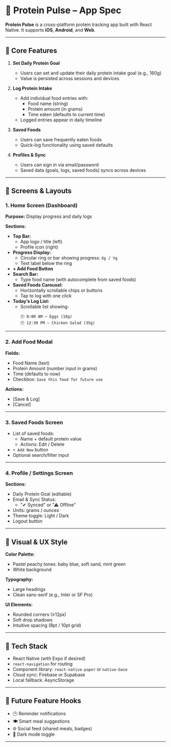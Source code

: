 # 🥚 Protein Pulse – App Spec

**Protein Pulse** is a cross-platform protein tracking app built with React Native. It supports **iOS**, **Android**, and **Web**.

---

## 🎯 Core Features

1. **Set Daily Protein Goal**

    - Users can set and update their daily protein intake goal (e.g., 160g)
    - Value is persisted across sessions and devices

2. **Log Protein Intake**

    - Add individual food entries with:
        - Food name (string)
        - Protein amount (in grams)
        - Time eaten (defaults to current time)
    - Logged entries appear in daily timeline

3. **Saved Foods**

    - Users can save frequently eaten foods
    - Quick-log functionality using saved defaults

4. **Profiles & Sync**
    - Users can sign in via email/password
    - Saved data (goals, logs, saved foods) syncs across devices

---

## 📱 Screens & Layouts

### 1. Home Screen (Dashboard)

**Purpose:** Display progress and daily logs

**Sections:**

-   **Top Bar:**
    -   App logo / title (left)
    -   Profile icon (right)
-   **Progress Display:**
    -   Circular ring or bar showing progress: `Xg / Yg`
    -   Text label below the ring
-   **+ Add Food Button**
-   **Search Bar:**
    -   Type food name (with autocomplete from saved foods)
-   **Saved Foods Carousel:**
    -   Horizontally scrollable chips or buttons
    -   Tap to log with one click
-   **Today’s Log List:**
    -   Scrollable list showing:
        ```
        🕗 8:00 AM – Eggs (18g)
        🕐 12:30 PM – Chicken Salad (35g)
        ```

---

### 2. Add Food Modal

**Fields:**

-   Food Name (text)
-   Protein Amount (number input in grams)
-   Time (defaults to now)
-   Checkbox: `Save this food for future use`

**Actions:**

-   [Save & Log]
-   [Cancel]

---

### 3. Saved Foods Screen

-   List of saved foods:
    -   Name + default protein value
    -   Actions: Edit / Delete
-   `+ Add New` button
-   Optional search/filter input

---

### 4. Profile / Settings Screen

**Sections:**

-   Daily Protein Goal (editable)
-   Email & Sync Status:
    -   "✔ Synced" or "⚠ Offline"
-   Units: grams / ounces
-   Theme toggle: Light / Dark
-   Logout button

---

## 🎨 Visual & UX Style

**Color Palette:**

-   Pastel peachy tones: baby blue, soft sand, mint green
-   White background

**Typography:**

-   Large headings
-   Clean sans-serif (e.g., Inter or SF Pro)

**UI Elements:**

-   Rounded corners (≥12px)
-   Soft drop shadows
-   Intuitive spacing (8pt / 10pt grid)

---

## 🧩 Tech Stack

-   React Native (with Expo if desired)
-   `react-navigation` for routing
-   Component library: `react-native-paper` or `native-base`
-   Cloud sync: Firebase or Supabase
-   Local fallback: AsyncStorage

---

## 🔮 Future Feature Hooks

-   🕑 Reminder notifications
-   🍽 Smart meal suggestions
-   🌐 Social feed (shared meals, badges)
-   🌙 Dark mode toggle

---
